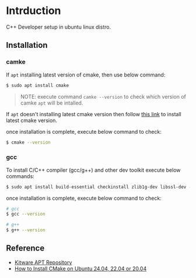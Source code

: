# Intrduction

C++ Developer setup in ubuntu linux distro.

## Installation

### camke

If `apt` installing latest version of cmake, then use below command:

```sh
$ sudo apt install cmake
```

> NOTE: execute command `camke --version` to check which version of camke `apt` will be intalled.

If `apt` doesn't installing latest cmake version then follow [this link](https://apt.kitware.com) to install latest cmake version.

once installation is complete, execute below command to check:

```sh
$ cmake --version
```

### gcc

To install C/C++ compiler (gcc/g++) and other dev toolkit execute below commands:

```sh
$ sudo apt install build-essential checkinstall zlib1g-dev libssl-dev -y
```

once installation is complete, execute below command to check:

```sh
# gcc
$ gcc --version

# g++
$ g++ --version
```

## Reference

- [Kitware APT Repository](https://apt.kitware.com/)
- [How to Install CMake on Ubuntu 24.04, 22.04 or 20.04](https://linuxcapable.com/how-to-install-cmake-on-ubuntu-linux/)
